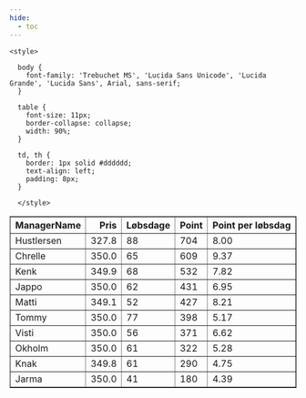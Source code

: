```yaml
---
hide:
  - toc
---
```


<!doctype html>
<html lang="en">
  <head>
    <meta charset="UTF-8" />
    <meta name="viewport" content="width=device-width, initial-scale=1.0" />
    <title> C Y K E L V E N N E R </title>

    <style>

      body {
        font-family: 'Trebuchet MS', 'Lucida Sans Unicode', 'Lucida Grande', 'Lucida Sans', Arial, sans-serif;
      }

      table {
        font-size: 11px;
        border-collapse: collapse;
        width: 90%;
      }
      
      td, th {
        border: 1px solid #dddddd;
        text-align: left;
        padding: 8px;
      }
      
      </style>
  </head>
  <body>
  <table border="1" class="dataframe" id="filterabletable">
  <thead>
    <tr style="text-align: right;">
      <th>ManagerName</th>
      <th>Pris</th>
      <th>Løbsdage</th>
      <th>Point</th>
      <th>Point per løbsdag</th>
    </tr>
  </thead>
  <tbody>
    <tr>
      <td>Hustlersen</td>
      <td>327.8</td>
      <td>88</td>
      <td>704</td>
      <td>8.00</td>
    </tr>
    <tr>
      <td>Chrelle</td>
      <td>350.0</td>
      <td>65</td>
      <td>609</td>
      <td>9.37</td>
    </tr>
    <tr>
      <td>Kenk</td>
      <td>349.9</td>
      <td>68</td>
      <td>532</td>
      <td>7.82</td>
    </tr>
    <tr>
      <td>Jappo</td>
      <td>350.0</td>
      <td>62</td>
      <td>431</td>
      <td>6.95</td>
    </tr>
    <tr>
      <td>Matti</td>
      <td>349.1</td>
      <td>52</td>
      <td>427</td>
      <td>8.21</td>
    </tr>
    <tr>
      <td>Tommy</td>
      <td>350.0</td>
      <td>77</td>
      <td>398</td>
      <td>5.17</td>
    </tr>
    <tr>
      <td>Visti</td>
      <td>350.0</td>
      <td>56</td>
      <td>371</td>
      <td>6.62</td>
    </tr>
    <tr>
      <td>Okholm</td>
      <td>350.0</td>
      <td>61</td>
      <td>322</td>
      <td>5.28</td>
    </tr>
    <tr>
      <td>Knak</td>
      <td>349.8</td>
      <td>61</td>
      <td>290</td>
      <td>4.75</td>
    </tr>
    <tr>
      <td>Jarma</td>
      <td>350.0</td>
      <td>41</td>
      <td>180</td>
      <td>4.39</td>
    </tr>
  </tbody>
</table>
<script src="../js/tablefilter/tablefilter.js"></script>

  <script data-config>
    var tfConfig = {
      base_path: '../js/tablefilter/',
      alternate_rows: true,
      btn_reset: {
          text: 'Nulstil'
      },
      auto_filter: {
        delay: 1100 //milliseconds
      },
 
      loader: true,
      no_results_message: true,  

      // columns data types
      col_types: [
          'string',
          { type: 'formatted-number', decimal: '.', thousands: ',' },
          'number',
          'number',
          { type: 'formatted-number', decimal: '.', thousands: ',' },
      ],

      // Sort extension: in this example the column data types are provided by the
      // 'col_types' property. The sort extension also has a 'types' property
      // defining the columns data type for column sorting. If the 'types'
      // property is not defined, the sorting extension will fallback to
      // the 'col_types' definitions.
      extensions: [{ name: 'sort' }]
  };

  var tf = new TableFilter('filterabletable', tfConfig);
  tf.init();
</script>
    
  </body>
</html>